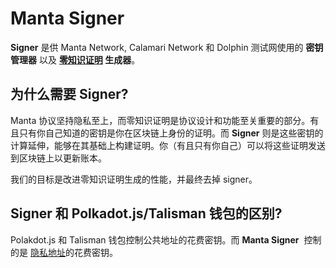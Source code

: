 # Manta Signer

**Signer** 是供 Manta Network, Calamari Network 和 Dolphin 测试网使用的 **密钥管理器** 以及 **[零知识证明](ZKP.md) 生成器**。

## 为什么需要 Signer? 

Manta 协议坚持隐私至上，而零知识证明是协议设计和功能至关重要的部分。有且只有你自己知道的密钥是你在区块链上身份的证明。而 **Signer** 则是这些密钥的计算延伸，能够在其基础上构建证明。你（有且只有你自己）可以将这些证明发送到区块链上以更新账本。

我们的目标是改进零知识证明生成的性能，并最终去掉 signer。

## Signer 和 Polkadot.js/Talisman 钱包的区别?

Polakdot.js 和 Talisman 钱包控制公共地址的花费密钥。而 **Manta Signer**  控制的是 [隐私地址](ShieldedAddress.md)的花费密钥。
